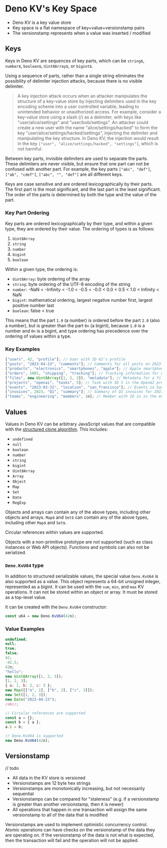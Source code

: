 # Deno KV's Key Space

- Deno KV is a key value store
- Key space is a flat namespace of key+value+versionstamp pairs
- The versionstamp represents when a value was inserted / modified

## Keys

Keys in Deno KV are sequences of key parts, which can be `string`s, `number`s,
`boolean`s, `Uint8Array`s, or `bigint`s.

Using a sequence of parts, rather than a single string eliminates the
possibility of delimiter injection attacks, because there is no visible
delimiter.

> A key injection attack occurs when an attacker manipulates the structure of a
> key-value store by injecting delimiters used in the key encoding scheme into a
> user controlled variable, leading to unintended behavior or unauthorized
> access. For example, consider a key-value store using a slash (/) as a
> delimiter, with keys like "user/alice/settings" and "user/bob/settings". An
> attacker could create a new user with the name "alice/settings/hacked" to form
> the key "user/alice/settings/hacked/settings", injecting the delimiter and
> manipulating the key structure. In Deno KV, the injection would result in the
> key `["user", "alice/settings/hacked", "settings"]`, which is not harmful.

Between key parts, invisible delimiters are used to separate the parts. These
delimiters are never visible, but ensure that one part can not be confused with
another part. For example, the key parts `["abc", "def"]`, `["ab", "cdef"]`,
`["abc", "", "def"]` are all different keys.

Keys are case sensitive and are ordered lexicographically by their parts. The
first part is the most significant, and the last part is the least significant.
The order of the parts is determined by both the type and the value of the part.

### Key Part Ordering

Key parts are ordered lexicographically by their type, and within a given type,
they are ordered by their value. The ordering of types is as follows:

1. `Uint8Array`
1. `string`
1. `number`
1. `bigint`
1. `boolean`

Within a given type, the ordering is:

- `Uint8Array`: byte ordering of the array
- `string`: byte ordering of the UTF-8 encoding of the string
- `number`: -NaN < -Infinity < -1.0 < -0.5 < -0.0 < 0.0 < 0.5 < 1.0 < Infinity <
  NaN
- `bigint`: mathematical ordering, largest negative number first, largest
  positive number last
- `boolean`: false < true

This means that the part `1.0` (a number) is ordered before the part `2.0` (also
a number), but is greater than the part `0n` (a bigint), because `1.0` is a
number and `0n` is a bigint, and type ordering has precedence over the ordering
of values within a type.

### Key Examples

```js
["users", 42, "profile"]; // User with ID 42's profile
["posts", "2023-04-23", "comments"]; // Comments for all posts on 2023-04-23
["products", "electronics", "smartphones", "apple"]; // Apple smartphones in the electronics category
["orders", 1001, "shipping", "tracking"]; // Tracking information for order ID 1001
["files", new Uint8Array([1, 2, 3]), "metadata"]; // Metadata for a file with Uint8Array identifier
["projects", "openai", "tasks", 5]; // Task with ID 5 in the OpenAI project
["events", "2023-03-31", "location", "san_francisco"]; // Events in San Francisco on 2023-03-31
["invoices", 2023, "Q1", "summary"]; // Summary of Q1 invoices for 2023
["teams", "engineering", "members", 1n]; // Member with ID 1n in the engineering team
```

## Values

Values in Deno KV can be arbitrary JavaScript values that are compatible with
the [structured clone algorithm][structured clone algorithm]. This includes:

- `undefined`
- `null`
- `boolean`
- `number`
- `string`
- `bigint`
- `Uint8Array`
- `Array`
- `Object`
- `Map`
- `Set`
- `Date`
- `RegExp`

Objects and arrays can contain any of the above types, including other objects
and arrays. `Map`s and `Set`s can contain any of the above types, including
other `Map`s and `Set`s.

Circular references within values are supported.

Objects with a non-primitive prototype are not supported (such as class
instances or Web API objects). Functions and symbols can also not be serialized.

### `Deno.KvU64` type

In addition to structured serializable values, the special value `Deno.KvU64` is
also supported as a value. This object represents a 64-bit unsigned integer,
represented as a bigint. It can be used with the `sum`, `min`, and `max` KV
operations. It can not be stored within an object or array. It must be stored as
a top-level value.

It can be created with the `Deno.KvU64` constructor:

```js
const u64 = new Deno.KvU64(42n);
```

### Value Examples

```js
undefined;
null;
true;
false;
42;
-42.5;
42n;
"hello";
new Uint8Array([1, 2, 3]);
[1, 2, 3];
{ a: 1, b: 2, c: 3 };
new Map([["a", 1], ["b", 2], ["c", 3]]);
new Set([1, 2, 3]);
new Date("2023-04-23");
/abc/;

// Circular references are supported
const a = {};
const b = { a };
a.b = b;

// Deno.KvU64 is supported
new Deno.KvU64(42n);
```

## Versionstamp

// todo

- All data in the KV store is versioned
- Versionstamps are 12 byte hex strings
- Versionstamps are monotonically increasing, but not necessarily sequential
- Versionstamps can be compared for "staleness" (e.g. if a versionstamp is
  greater than another versionstamp, then it is newer)
- All operations that happen in one transaction will assign the same
  versionstamp to all of the data that is modified

Versionstamps are used to implement optimistic concurrency control. Atomic
operations can have checks on the versionstamp of the data they are operating
on. If the versionstamp of the data is not what is expected, then the
transaction will fail and the operation will not be applied.

[structured clone algorithm]: https://developer.mozilla.org/en-US/docs/Web/API/Web_Workers_API/Structured_clone_algorithm
